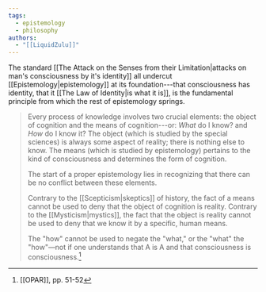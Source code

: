 ```yaml
---
tags:
  - epistemology
  - philosophy
authors:
  - "[[LiquidZulu]]"
---
```

The standard [[The Attack on the Senses from their Limitation|attacks on man's consciousness by it's identity]] all undercut [[Epistemology|epistemology]] at its foundation---that consciousness has identity, that it [[The Law of Identity|is what it is]], is the fundamental principle from which the rest of epistemology springs.

>Every process of knowledge involves two crucial elements: the object of cognition and the means of cognition---or: *What* do I know? and *How* do I know it? The object (which is studied by the special sciences) is always some aspect of reality; there is nothing else to know. The means (which is studied by epistemology) pertains to the kind of consciousness and determines the form of cognition.
>
>The start of a proper epistemology lies in recognizing that there can be no conflict between these elements. 
>
>Contrary to the [[Scepticism|skeptics]] of history, the fact of a means cannot be used to deny that the object of cognition is reality. Contrary to the [[Mysticism|mystics]], the fact that the object is reality cannot be used to deny that we know it by a specific, human means. 
>
>The "how" cannot be used to negate the "what," or the "what" the "how"—not if one understands that A is A and that consciousness is consciousness.[^1]

[^1]: [[OPAR]], pp. 51-52